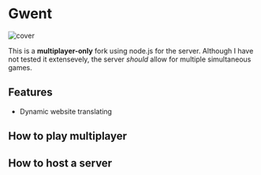 # Gwent
![cover](https://user-images.githubusercontent.com/26311830/116256903-f1599b00-a7b6-11eb-84a1-16dcb5c9bfc6.jpg)

This is a **multiplayer-only** fork using node.js for the server. Although I have not tested it extensevely, the server *should* allow for multiple simultaneous games.

## Features
- Dynamic website translating

## How to play multiplayer

## How to host a server